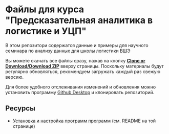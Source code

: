 # Файлы для курса "Предсказательная аналитика в логистике и УЦП"

В этом репозитори содержатся данные и примеры для научного семинара по анализу данных для школы логистики ВШЭ

Вы можете скачать все файлы сразу, нажав на кнопку  [**Clone or Download/Download ZIP**](https://github.com/postlogist/course_pan/archive/master.zip) вверху страницы.
Поскольку материалы будут регулярно обновляться, рекомендуем загружать каждый раз свежую версию.

Для более удобного отслеживания изменений и обновления можно установить программу  [Github Desktop](https://desktop.github.com/) и клонировать репозиторий.

## Ресурсы
 - [Установка и настройка программ программ](./installation) (см. README на той странице)
